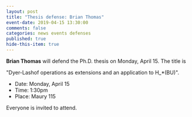 ```yaml
---
layout: post
title: "Thesis defense: Brian Thomas"
event-date: 2019-04-15 13:30:00
comments: false
categories: news events defenses
published: true
hide-this-item: true
---
```


**Brian Thomas** will defend the Ph.D. thesis on Monday, April 15. 
The title is

"Dyer-Lashof operations as extensions and an application to H_*(BU)".

- Date: Monday, April 15
- Time: 1:30pm
- Place: Maury 115

Everyone is invited to attend.
